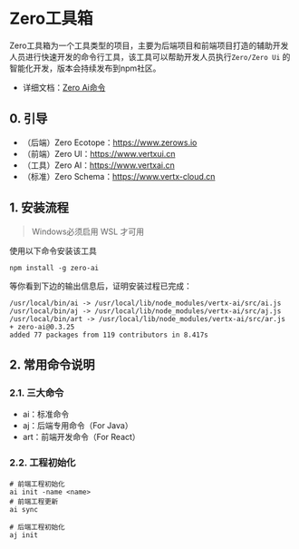 # Zero工具箱

Zero工具箱为一个工具类型的项目，主要为后端项目和前端项目打造的辅助开发人员进行快速开发的命令行工具，该工具可以帮助开发人员执行`Zero/Zero Ui`
的智能化开发，版本会持续发布到npm社区。

* 详细文档：[Zero Ai命令](http://www.vertxai.cn/document/doc-web/index.html)

## 0. 引导

- （后端）Zero Ecotope：<https://www.zerows.io>
- （前端）Zero UI：<https://www.vertxui.cn>
- （工具）Zero AI：<https://www.vertxai.cn>
- （标准）Zero Schema：<https://www.vertx-cloud.cn>

## 1. 安装流程

> Windows必须启用 WSL 才可用

使用以下命令安装该工具

```
npm install -g zero-ai
```

等你看到下边的输出信息后，证明安装过程已完成：

```
/usr/local/bin/ai -> /usr/local/lib/node_modules/vertx-ai/src/ai.js
/usr/local/bin/aj -> /usr/local/lib/node_modules/vertx-ai/src/aj.js
/usr/local/bin/art -> /usr/local/lib/node_modules/vertx-ai/src/ar.js
+ zero-ai@0.3.25
added 77 packages from 119 contributors in 8.417s
```

## 2. 常用命令说明

### 2.1. 三大命令

- ai：标准命令
- aj：后端专用命令（For Java）
- art：前端开发命令（For React）

### 2.2. 工程初始化

```shell
# 前端工程初始化
ai init -name <name>
# 前端工程更新
ai sync

# 后端工程初始化
aj init
```







